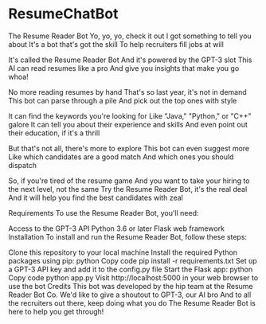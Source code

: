 # ResumeChatBot
The Resume Reader Bot
Yo, yo, yo, check it out
I got something to tell you about
It's a bot that's got the skill
To help recruiters fill jobs at will

It's called the Resume Reader Bot
And it's powered by the GPT-3 slot
This AI can read resumes like a pro
And give you insights that make you go whoa!

No more reading resumes by hand
That's so last year, it's not in demand
This bot can parse through a pile
And pick out the top ones with style

It can find the keywords you're looking for
Like "Java," "Python," or "C++" galore
It can tell you about their experience and skills
And even point out their education, if it's a thrill

But that's not all, there's more to explore
This bot can even suggest more
Like which candidates are a good match
And which ones you should dispatch

So, if you're tired of the resume game
And you want to take your hiring to the next level, not the same
Try the Resume Reader Bot, it's the real deal
And it will help you find the best candidates with zeal

Requirements
To use the Resume Reader Bot, you'll need:

Access to the GPT-3 API
Python 3.6 or later
Flask web framework
Installation
To install and run the Resume Reader Bot, follow these steps:

Clone this repository to your local machine
Install the required Python packages using pip:
python
Copy code
pip install -r requirements.txt
Set up a GPT-3 API key and add it to the config.py file
Start the Flask app:
python
Copy code
python app.py
Visit http://localhost:5000 in your web browser to use the bot
Credits
This bot was developed by the hip team at the Resume Reader Bot Co.
We'd like to give a shoutout to GPT-3, our AI bro
And to all the recruiters out there, keep doing what you do
The Resume Reader Bot is here to help you get through!
